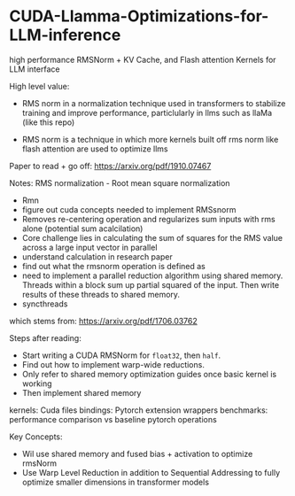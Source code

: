 # CUDA-Llamma-Optimizations-for-LLM-inference
high performance RMSNorm + KV Cache, and Flash attention Kernels for LLM interface

High level value:
- RMS norm in a normalization technique used in transformers to stabilize training and improve performance, 
particlularly in llms such as llaMa (like this repo)

- RMS norm is a technique in which more kernels built off 
rms norm like flash attention are used to optimize llms

Paper to read + go off:
https://arxiv.org/pdf/1910.07467

Notes:
RMS normalization - Root mean square normalization
- Rmn
- figure out cuda concepts needed to implement RMSsnorm
- Removes re-centering operation and regularizes sum inputs
with rms alone (potential sum acalcilation)
- Core challenge lies in calculating the sum of squares for
the RMS value across a large input vector in parallel
- understand calculation in research paper
- find out what the rmsnorm operation is defined as
- need to implement a parallel reduction algorithm using shared
memory. Threads within a block sum up partial squared of the input.
Then write results of these threads to shared memory.
- syncthreads 

which stems from:
https://arxiv.org/pdf/1706.03762


Steps after reading:
- Start writing a CUDA RMSNorm for `float32`, then `half`.
- Find out how to implement warp-wide reductions.
- Only refer to shared memory optimization guides once basic kernel is working
- Then implement shared memory

kernels: Cuda files
bindings: Pytorch extension wrappers
benchmarks: performance comparison vs baseline pytorch operations

Key Concepts:
- Wil use shared memory and fused bias + activation to optimize rmsNorm
- Use Warp Level Reduction in addition to Sequential Addressing to fully optimize smaller 
dimensions in transformer models